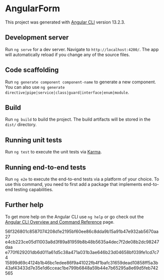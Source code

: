 # AngularForm

This project was generated with [Angular CLI](https://github.com/angular/angular-cli) version 13.2.3.

## Development server

Run `ng serve` for a dev server. Navigate to `http://localhost:4200/`. The app will automatically reload if you change any of the source files.

## Code scaffolding

Run `ng generate component component-name` to generate a new component. You can also use `ng generate directive|pipe|service|class|guard|interface|enum|module`.

## Build

Run `ng build` to build the project. The build artifacts will be stored in the `dist/` directory.

## Running unit tests

Run `ng test` to execute the unit tests via [Karma](https://karma-runner.github.io).

## Running end-to-end tests

Run `ng e2e` to execute the end-to-end tests via a platform of your choice. To use this command, you need to first add a package that implements end-to-end testing capabilities.

## Further help

To get more help on the Angular CLI use `ng help` or go check out the [Angular CLI Overview and Command Reference](https://angular.io/cli) page.

56f326801c8587074208d1e2195bf60ee86c8dda9b15a91b47e932ab5670aa27
e4cb223ce05d11003a8d3f89a81959b8b48b5635a4dec7f2de08b2dc98247daa
e770f629201db6d011a61d5c38a471a031b3ae646b23d04658bf039fe1cd7c74
15899d69c4124b1b46bc1edee86f9a41022fb4f1bafc31659dead10858ff5a3b
43af43433d7e35e1d6cceac1be799b6848a59b44e7b65295a8e69d5feb742565